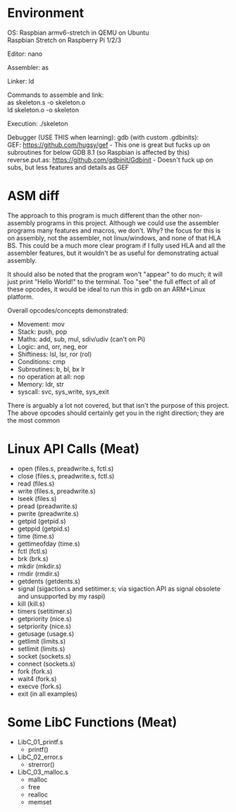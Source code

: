 Environment
=====
OS: Raspbian armv6-stretch in QEMU on Ubuntu<br>
Raspbian Stretch on Raspberry Pi 1/2/3

Editor: nano

Assembler: as

Linker: ld

Commands to assemble and link:<br> 
as skeleton.s -o skeleton.o<br>
ld skeleton.o -o skeleton

Execution: ./skeleton

Debugger (USE THIS when learning): gdb (with custom .gdbinits):<br>
GEF: https://github.com/hugsy/gef - This one is great but fucks up on subroutines for below GDB 8.1 (so Raspbian is affected by this)<br>
reverse.put.as: https://github.com/gdbinit/Gdbinit - Doesn't fuck up on subs, but less features and details as GEF<br>

ASM diff
=====
The approach to this program is much different than the other non-assembly programs in this project. Although we could use the assembler programs many features and macros, we don't. Why? the focus for this is on assembly, not the assembler, not linux/windows, and none of that HLA BS. This could be a much more clear program if I fully used HLA and all the assembler features, but it wouldn't be as useful for demonstrating actual assembly.

It should also be noted that the program won't "appear" to do much; it will just print "Hello World!" to the terminal. Too "see" the full effect of all of these opcodes, it would be ideal to run this in gdb on an ARM+Linux platform.

Overall opcodes/concepts demonstrated:
* Movement: mov
* Stack: push, pop
* Maths: add, sub, mul, sdiv/udiv (can't on Pi)
* Logic: and, orr, neg, eor
* Shiftiness: lsl, lsr, ror (rol)
* Conditions: cmp
* Subroutines: b, bl, bx lr
* no operation at all: nop
* Memory: ldr, str    
* syscall: svc, sys_write, sys_exit

There is arguably a lot not covered, but that isn't the purpose of this project. The above opcodes should certainly get you in the right direction; they are the most common

Linux API Calls (Meat)
=====
* open (files.s, preadwrite.s, fctl.s)
* close (files.s, preadwrite.s, fctl.s)
* read (files.s)
* write (files.s, preadwrite.s)
* lseek (files.s)
* pread (preadwrite.s)
* pwrite (preadwrite.s)
* getpid (getpid.s)
* getppid (getpid.s)
* time (time.s)
* gettimeofday (time.s)
* fctl (fctl.s)
* brk (brk.s)
* mkdir (mkdir.s)
* rmdir (rmdir.s)
* getdents (getdents.s)
* signal (sigaction.s and setitimer.s; via sigaction API as signal obsolete and unsupported by my raspi)
* kill (kill.s)
* timers (setitimer.s)
* getpriority (nice.s)
* setpriority (nice.s)
* getusage (usage.s)
* getlimit (limits.s)
* setlimit (limits.s)
* socket (sockets.s)
* connect (sockets.s)
* fork (fork.s)
* wait4 (fork.s)
* execve (fork.s)
* exit (in all examples)

Some LibC Functions (Meat)
=====
* LibC_01_printf.s
  * printf()
* LibC_02_error.s
  * strerror()
* LibC_03_malloc.s
  * malloc
  * free
  * realloc
  * memset
